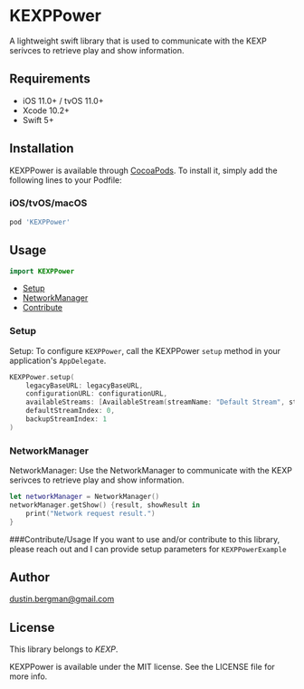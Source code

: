 # KEXPPower

A lightweight swift library that is used to communicate with the KEXP serivces to retrieve play and show information.

## Requirements
- iOS 11.0+ / tvOS 11.0+
- Xcode 10.2+
- Swift 5+

## Installation
KEXPPower is available through [CocoaPods](http://cocoapods.org). To install
it, simply add the following lines to your Podfile:

### iOS/tvOS/macOS

```ruby
pod 'KEXPPower'
```

## Usage

```swift
import KEXPPower
```

- [Setup](#setup)
- [NetworkManager](#networkManager)
- [Contribute](#contribute)

### Setup

Setup:
To configure `KEXPPower`, call the KEXPPower `setup` method in your application's `AppDelegate`.

```swift
KEXPPower.setup(
    legacyBaseURL: legacyBaseURL,
    configurationURL: configurationURL,
    availableStreams: [AvailableStream(streamName: "Default Stream", streamURL: thirtyTwoBitURL), ...],
    defaultStreamIndex: 0,
    backupStreamIndex: 1
)
```

### NetworkManager

NetworkManager:
Use the NetworkManager to communicate with the KEXP serivces to retrieve play and show information.

```swift
let networkManager = NetworkManager()
networkManager.getShow() {result, showResult in
	print("Network request result.")
}
```

###Contribute/Usage
If you want to use and/or contribute to this library, please reach out and I can provide setup parameters for `KEXPPowerExample` 

## Author
dustin.bergman@gmail.com

## License

This library belongs to _KEXP_.

KEXPPower is available under the MIT license. See the LICENSE file for more info.


